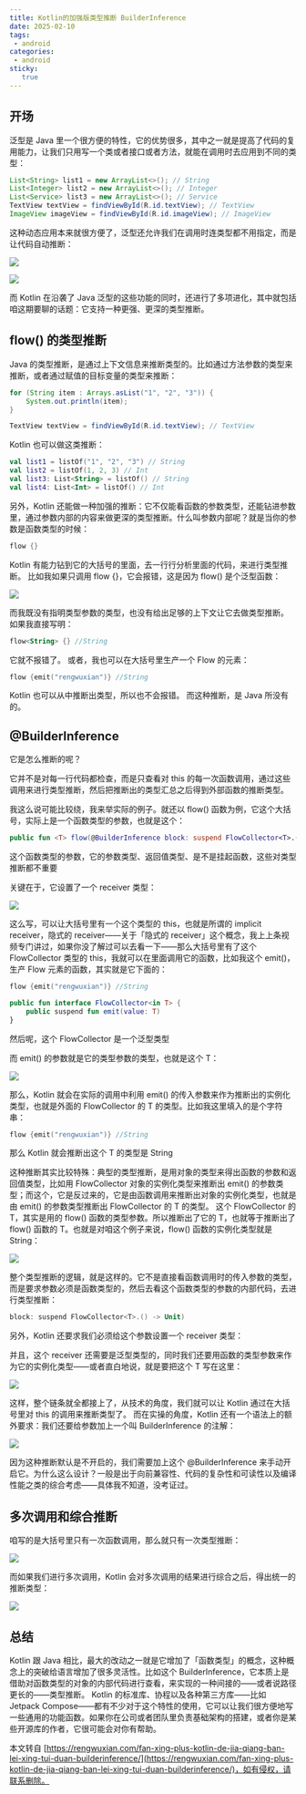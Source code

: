 ```yaml
---
title: Kotlin的加强版类型推断 BuilderInference
date: 2025-02-10
tags:
 - android
categories: 
 - android
sticky: 
   true
---
```


开场
--

泛型是 Java 里一个很方便的特性，它的优势很多，其中之一就是提高了代码的复用能力，让我们只用写一个类或者接口或者方法，就能在调用时去应用到不同的类型：

```java
List<String> list1 = new ArrayList<>(); // String
List<Integer> list2 = new ArrayList<>(); // Integer
List<Service> list3 = new ArrayList<>(); // Service
TextView textView = findViewById(R.id.textView); // TextView
ImageView imageView = findViewById(R.id.imageView); // ImageView
```

这种动态应用本来就很方便了，泛型还允许我们在调用时连类型都不用指定，而是让代码自动推断：

![](https://raw.githubusercontent.com/shug666/image/main/images3-2.webp)

![](https://raw.githubusercontent.com/shug666/image/main/images4-1.webp)

而 Kotlin 在沿袭了 Java 泛型的这些功能的同时，还进行了多项进化，其中就包括咱这期要聊的话题：它支持一种更强、更深的类型推断。

flow() 的类型推断
------------

Java 的类型推断，是通过上下文信息来推断类型的。比如通过方法参数的类型来推断，或者通过赋值的目标变量的类型来推断：

```java
for (String item : Arrays.asList("1", "2", "3")) {
    System.out.println(item);
}
```

```java
TextView textView = findViewById(R.id.textView); // TextView
```

Kotlin 也可以做这类推断：

```kotlin
val list1 = listOf("1", "2", "3") // String
val list2 = listOf(1, 2, 3) // Int
val list3: List<String> = listOf() // String
val list4: List<Int> = listOf() // Int
```

另外，Kotlin 还能做一种加强的推断：它不仅能看函数的参数类型，还能钻进参数里，通过参数内部的内容来做更深的类型推断。什么叫参数内部呢？就是当你的参数是函数类型的时候：

```kotlin
flow {}
```

Kotlin 有能力钻到它的大括号的里面，去一行行分析里面的代码，来进行类型推断。 比如我如果只调用 flow {}，它会报错，这是因为 flow() 是个泛型函数：

![](https://raw.githubusercontent.com/shug666/image/main/images9.webp)

而我既没有指明类型参数的类型，也没有给出足够的上下文让它去做类型推断。 如果我直接写明：

```kotlin
flow<String> {} //String
```

它就不报错了。 或者，我也可以在大括号里生产一个 Flow 的元素：

```kotlin
flow {emit("rengwuxian")} //String
```

Kotlin 也可以从中推断出类型，所以也不会报错。 而这种推断，是 Java 所没有的。

@BuilderInference
-----------------

它是怎么推断的呢？

它并不是对每一行代码都检查，而是只查看对 this 的每一次函数调用，通过这些调用来进行类型推断，然后把推断出的类型汇总之后得到外部函数的推断类型。

我这么说可能比较绕，我来举实际的例子。就还以 flow() 函数为例，它这个大括号，实际上是一个函数类型的参数，也就是这个：

```kotlin
public fun <T> flow(@BuilderInference block: suspend FlowCollector<T>.() -> Unit):
```

这个函数类型的参数，它的参数类型、返回值类型、是不是挂起函数，这些对类型推断都不重要

关键在于，它设置了一个 receiver 类型：

![](https://raw.githubusercontent.com/shug666/image/main/images16.webp)

这么写，可以让大括号里有一个这个类型的 this，也就是所谓的 implicit receiver，隐式的 receiver——关于「隐式的 receiver」这个概念，我上上条视频专门讲过，如果你没了解过可以去看一下——那么大括号里有了这个 FlowCollector 类型的 this，我就可以在里面调用它的函数，比如我这个 emit()，生产 Flow 元素的函数，其实就是它下面的：

```kotlin
flow {emit("rengwuxian")} //String
```

```kotlin
public fun interface FlowCollector<in T> {
    public suspend fun emit(value: T)
}
```

然后呢，这个 FlowCollector 是一个泛型类型

而 emit() 的参数就是它的类型参数的类型，也就是这个 T：

![](https://raw.githubusercontent.com/shug666/image/main/images20.webp)

那么，Kotlin 就会在实际的调用中利用 emit() 的传入参数来作为推断出的实例化类型，也就是外面的 FlowCollector 的 T 的类型。比如我这里填入的是个字符串：

```kotlin
flow {emit("rengwuxian")} //String
```

那么 Kotlin 就会推断出这个 T 的类型是 String

这种推断其实比较特殊：典型的类型推断，是用对象的类型来得出函数的参数和返回值类型，比如用 FlowCollector 对象的实例化类型来推断出 emit() 的参数类型；而这个，它是反过来的，它是由函数调用来推断出对象的实例化类型，也就是由 emit() 的参数类型推断出 FlowCollector 的 T 的类型。 这个 FlowCollector 的 T，其实是用的 flow() 函数的类型参数。所以推断出了它的 T，也就等于推断出了 flow() 函数的 T。也就是对咱这个例子来说，flow() 函数的实例化类型就是 String：

![](https://raw.githubusercontent.com/shug666/image/main/images23.webp)

整个类型推断的逻辑，就是这样的。它不是直接看函数调用时的传入参数的类型，而是要求参数必须是函数类型的，然后去看这个函数类型的参数的内部代码，去进行类型推断：

```kotlin
block: suspend FlowCollector<T>.() -> Unit)
```

另外，Kotlin 还要求我们必须给这个参数设置一个 receiver 类型：

并且，这个 receiver 还需要是泛型类型的，同时我们还要用函数的类型参数来作为它的实例化类型——或者直白地说，就是要把这个 T 写在这里：

![](https://raw.githubusercontent.com/shug666/image/main/images26.webp)

这样，整个链条就全都接上了，从技术的角度，我们就可以让 Kotlin 通过在大括号里对 this 的调用来推断类型了。 而在实操的角度，Kotlin 还有一个语法上的额外要求：我们还要给参数加上一个叫 BuilderInference 的注解：

![](https://raw.githubusercontent.com/shug666/image/main/images27.webp)

因为这种推断默认是不开启的，我们需要加上这个 @BuilderInference 来手动开启它。为什么这么设计？一般是出于向前兼容性、代码的复杂性和可读性以及编译性能之类的综合考虑——具体我不知道，没考证过。

多次调用和综合推断
---------

咱写的是大括号里只有一次函数调用，那么就只有一次类型推断：

![](https://raw.githubusercontent.com/shug666/image/main/images28.webp)

而如果我们进行多次调用，Kotlin 会对多次调用的结果进行综合之后，得出统一的推断类型：

![](https://raw.githubusercontent.com/shug666/image/main/images29.webp)

总结
--

Kotlin 跟 Java 相比，最大的改动之一就是它增加了「函数类型」的概念，这种概念上的突破给语言增加了很多灵活性。比如这个 BuilderInference，它本质上是借助对函数类型的对象的内部代码进行查看，来实现的一种间接的——或者说路径更长的——类型推断。 Kotlin 的标准库、协程以及各种第三方库——比如 Jetpack Compose——都有不少对于这个特性的使用，它可以让我们很方便地写一些通用的功能函数。如果你在公司或者团队里负责基础架构的搭建，或者你是某些开源库的作者，它很可能会对你有帮助。

  

本文转自 [https://rengwuxian.com/fan-xing-plus-kotlin-de-jia-qiang-ban-lei-xing-tui-duan-builderinference/](https://rengwuxian.com/fan-xing-plus-kotlin-de-jia-qiang-ban-lei-xing-tui-duan-builderinference/)，如有侵权，请联系删除。